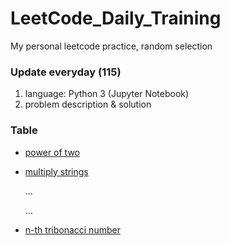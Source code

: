 # LeetCode_Daily_Training
My personal leetcode practice, random selection
### Update everyday (115)
1) language: Python 3 (Jupyter Notebook)
2) problem description & solution 
### Table
* [power of two](https://github.com/xlyue92/LeetCode_Daily_Training/blob/master/%20power%20of%20two.ipynb)
* [multiply strings](https://github.com/xlyue92/LeetCode_Daily_Training/blob/master/multiply%20strings.ipynb)

     ...
     
     ...
   
* [n-th tribonacci number](https://github.com/xlyue92/LeetCode_Daily_Training/blob/master/n-th%20tribonacci%20number.ipynb)
